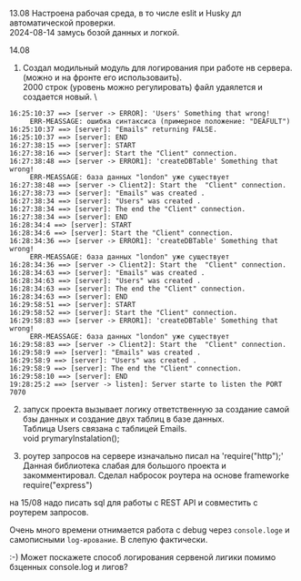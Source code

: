 13.08
Настроена рабочая среда, в то числе eslit и Husky дл автоматической проверки.\
2024-08-14 замусь бозой данных и логкой.

14.08
1. Создал модильный модуль для логирования  при работе нв сервера. (можно и на фронте его использоваить). \
2000 строк (уровень можно регулировать) файл удаялется и создается новый. \
```test
16:25:10:37 ==> [server -> ERROR]: 'Users' Something that wrong!
     ERR-MEASSAGE: ошибка синтаксиса (примерное положение: "DEAFULT")
16:25:10:37 ==> [server]: "Emails" returning FALSE.
16:25:10:37 ==> [server]: END
16:27:38:15 ==> [server]: START
16:27:38:16 ==> [server]: Start the "Client" connection.
16:27:38:48 ==> [server -> ERROR1]: 'createDBTable' Something that wrong!
     ERR-MEASSAGE: база данных "london" уже существует
16:27:38:48 ==> [server -> Client2]: Start the  "Client" connection.
16:27:38:73 ==> [server]: "Emails" was created .
16:27:38:34 ==> [server]: "Users" was created .
16:27:38:34 ==> [server]: The end the "Client" connection.
16:27:38:34 ==> [server]: END
16:28:34:4 ==> [server]: START
16:28:34:6 ==> [server]: Start the "Client" connection.
16:28:34:36 ==> [server -> ERROR1]: 'createDBTable' Something that wrong!
     ERR-MEASSAGE: база данных "london" уже существует
16:28:34:36 ==> [server -> Client2]: Start the  "Client" connection.
16:28:34:63 ==> [server]: "Emails" was created .
16:28:34:63 ==> [server]: "Users" was created .
16:28:34:63 ==> [server]: The end the "Client" connection.
16:28:34:63 ==> [server]: END
16:29:58:51 ==> [server]: START
16:29:58:52 ==> [server]: Start the "Client" connection.
16:29:58:83 ==> [server -> ERROR1]: 'createDBTable' Something that wrong!
     ERR-MEASSAGE: база данных "london" уже существует
16:29:58:83 ==> [server -> Client2]: Start the  "Client" connection.
16:29:58:9 ==> [server]: "Emails" was created .
16:29:58:9 ==> [server]: "Users" was created .
16:29:58:9 ==> [server]: The end the "Client" connection.
16:29:58:10 ==> [server]: END
19:28:25:2 ==> [server -> listen]: Server starte to listen the PORT 7070
```
2. запуск проекта вызывает логику ответственную за создание самой бзы данных и создание двух таблиц в базе данных.  \
Таблица Users связана с таблицей  Emails. \
void prymaryInstalation();

3. роутер запросов на сервере  изначально писал на 'require("http");' \
Данная библиотека слабая для большого проекта и закомментировал.
Сделал набросок роутера на основе frameworke require("express")

на 15/08 надо писать sql для работы с REST API и совместить с роутерем запросов.

Очень много времени отнимается работа с debug через `console.loge` и самописными `log-ирование`. В слепую фактически. 

:-) Может поскажете способ логирования сервеной лигики помимо бзценных console.log и лигов?

